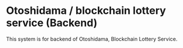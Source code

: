 # Otoshidama / blockchain lottery service (Backend)

This system is for backend of Otoshidama, Blockchain Lottery Service.
